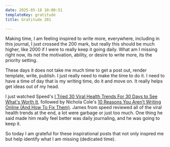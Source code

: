 ```yaml
---
date: 2025-05-18 10:00:51
templateKey: gratitude
title: Gratitude 201

---
```


Making time, I am feeling inspired to write more, everywhere, including in this
journal, I just crossed the 200 mark, but really this should be much higher,
like 2000 if I were to really keep it going daily.  What am I missing right
now, its not the motivation, ability, or desire to write more, its the priority
setting.

These days it does not take me much time to get a post out, render template,
write, publish.  I just really need to make the time to do it.  I need to have
a time of day that is my writing time, do it and move on.  It really helps get
ideas out of my head.

I just watched Speed's [I Tried 30 Viral Health Trends For 30 Days to See
What's Worth It](https://www.youtube.com/watch?v=nygR3g0-lts), followed by
Nichola Cole's [10 Reasons You Aren’t Writing Online (And How To Fix
Them)](https://www.youtube.com/watch?v=QeE_vPNatUQ&list=PLvLJ46qa__5rQbF1uuzcRiCzag3C5RbnN&index=2).
James from speed reviewed all of the viral health trends at the end, a lot were
garbage or just too much.  One thing he said made him really feel better was
daily journaling, and he was going to keep it.

So today I am grateful for these inspirational posts that not only inspred me
but help identify what I am missing (dedicated time).
